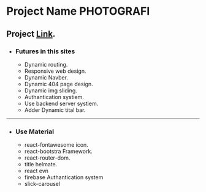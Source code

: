 
# Project Name PHOTOGRAFI
## Project [Link](https://assignment-11-clint-side.web.app/orderrevew).

 * ### Futures in this sites
    * Dynamic routing.
    * Responsive web design.
    * Dynamic Navber.
    * Dynamic 404 page design.
    * Dynamic img sliding.
    * Authantication systiem.
    * Use backend server systiem.
    * Adder Dynamic tital bar.
___
 * ### Use Material
    * react-fontawesome icon.
    * react-bootstra Framework.
    * react-router-dom.
    * title helmate.
    * react evn
    * firebase Authantication system
    * slick-carousel

        